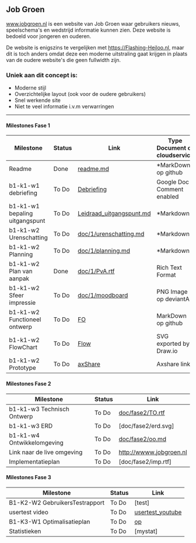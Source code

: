 ## Job Groen
www.jobgroen.nl is een website van Job Groen waar gebruikers nieuws, speelschema's en wedstrijd informatie kunnen zien. Deze website is bedoeld voor jongeren en ouderen.

De website is enigszins te vergelijken met https://Flashing-Heiloo.nl, maar dit is toch anders omdat deze een moderne uitstraling gaat krijgen in plaats van de oudere website's die geen fullwidth zijn.

### Uniek aan dit concept is: 
 * Moderne stijl 
 * Overzichtelijke layout (ook voor de oudere gebruikers)
 * Snel werkende site
 * Niet te veel informatie i.v.m verwarringen
 
---
#### Milestones Fase 1
| Milestone  | Status | Link | Type Document of cloudservice |
| ------ |  ------ | ------ | ------ |
| Readme                         | Done  |  [readme.md]            | *MarkDown op github |
| b1-k1-w1 debriefing            | To Do | [Debriefing]            | Google Doc Comment enabled |
| b1-k1-w1 bepaling uitgangspunt | To Do | [Leidraad_uitgangspunt.md] | *Markdown |
| b1-k1-w2 Urenschatting         | To Do | [doc/1/urenschatting.md]| *Markdown |
| b1-k1-w2 Planning              | To Do | [doc/1/planning.md]     | *Markdown |
| b1-k1-w2 Plan van aanpak       | Done  | [doc/1/PvA.rtf]         | Rich Text Format |
| b1-k1-w2 Sfeer impressie       | To Do | [doc/1/moodboard]       | PNG Image op deviantArt |
| b1-k1-w2 Functioneel ontwerp   | To Do | [FO]                    | MarkDown op github |
| b1-k1-w2 FlowChart             | To Do | [Flow]                  | SVG exported by Draw.io |
| b1-k1-w2 Prototype             | To Do | [axShare]               | Axshare link |

   [readme.md]: <https://github.com/JouwGithubNaam/myband/blob/master/readme.md>
   [Leidraad_uitgangspunt.md]: <https://github.com/HjalmarSnoep/MyBandStarter/blob/master/doc/1/uitgangspunt.md>
   [Debriefing]: <https://docs.google.com/document/u/0/>
   [doc/1/PvA.rtf]: <https://github.com/Jobjeah/MyBand/blob/master/doc/1/Plan%20van%20aanpak.docx>
   [doc/1/urenschatting.md]: <https://github.com/HjalmarSnoep/MyBandStarter/blob/master/doc/1/Urenschatting.md>
   [doc/1/planning.md]: <https://github.com/HjalmarSnoep/MyBandStarter/blob/master/doc/1/planning.md>
   [doc/1/moodboard]: <https://www.google.nl/search?q=moodboard&tbm=isch>
   [FO]: <https://github.com/jouwgithub/doc/1/FO.md>
   [Flow]: <https://github.com/jouwgithub/doc/1/flow.svg>
   [axShare]: <http://w2d1bw.axshare.com/>

#### Milestones Fase 2
| Milestone  | Status | Link |
| ------ |  ------ | ------ |
| b1-k1-w3 Technisch Ontwerp |  To Do |  [doc/fase2/TO.rtf] |
| b1-k1-w3 ERD               |  To Do |  [doc/fase2/erd.svg] |
| b1-k1-w4 Ontwikkelomgeving |  To Do |  [doc/fase2/oo.md]|
| Link naar de live omgeving |  To Do |  <http://wwww.jobgroen.nl>|
| Implementatieplan          | To Do |  [doc/fase2/imp.rtf] |

   [doc/fase2/TO.rtf]: 
   [doc/fase2/erd.svg]: 
   [doc/fase2/oo.md]: 
   [doc/fase2/imp.rtf]: 
   
#### Milestones Fase 3
| Milestone  | Status | Link |
| ------ |  ------ | ------ |
| B1-K2-W2 GebruikersTestrapport | To Do |  [test] |
| usertest video | To Do |[usertest_youtube] |
| B1-K3-W1 Optimalisatieplan | To Do |  [op] |
| Statistieken | To Do |  [mystat]|

 [usertest_youtube]:
 [test]: 
 [op]: 
 [mystat]: 
